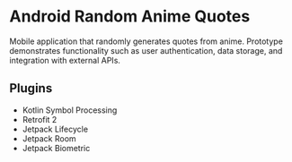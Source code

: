 # Android Random Anime Quotes

Mobile application that randomly generates quotes from anime. Prototype demonstrates functionality such as user authentication, data storage, and integration with external APIs.


## Plugins
- Kotlin Symbol Processing
- Retrofit 2
- Jetpack Lifecycle
- Jetpack Room
- Jetpack Biometric

